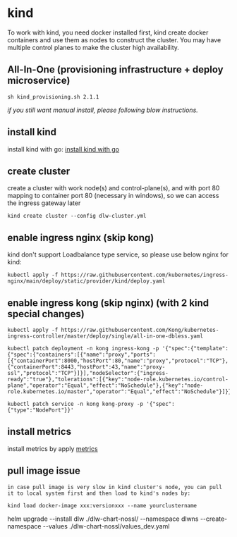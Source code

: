 # kind
To work with kind, you need docker installed first, kind create docker containers and use them as nodes to construct the cluster. You may have multiple control planes to make the cluster high availability.

## **All-In-One** (provisioning infrastructure + deploy microservice)
```
sh kind_provisioning.sh 2.1.1
```


*if you still want manual install, please following blow instructions.*

## install kind
install kind with go: [install kind with go](https://kind.sigs.k8s.io/docs/user/quick-start/#installing-with-go-get--go-install)

## create cluster
create a cluster with work node(s) and control-plane(s), and with port 80 mapping to container port 80 (necessary in windows), so we can access the ingress gateway later

```
kind create cluster --config dlw-cluster.yml
```

## enable ingress nginx (skip kong)
kind don't support Loadbalance type service, so please use below nginx for kind:

```
kubectl apply -f https://raw.githubusercontent.com/kubernetes/ingress-nginx/main/deploy/static/provider/kind/deploy.yaml
```

## enable ingress kong (skip nginx) (with 2 kind special changes)
```
kubectl apply -f https://raw.githubusercontent.com/Kong/kubernetes-ingress-controller/master/deploy/single/all-in-one-dbless.yaml

kubectl patch deployment -n kong ingress-kong -p '{"spec":{"template":{"spec":{"containers":[{"name":"proxy","ports":[{"containerPort":8000,"hostPort":80,"name":"proxy","protocol":"TCP"},{"containerPort":8443,"hostPort":43,"name":"proxy-ssl","protocol":"TCP"}]}],"nodeSelector":{"ingress-ready":"true"},"tolerations":[{"key":"node-role.kubernetes.io/control-plane","operator":"Equal","effect":"NoSchedule"},{"key":"node-role.kubernetes.io/master","operator":"Equal","effect":"NoSchedule"}]}}}}'

kubectl patch service -n kong kong-proxy -p '{"spec":{"type":"NodePort"}}'
```

## install metrics

install metrics by apply [metrics](../components/metrics/metrics.yaml)

## pull image issue

    in case pull image is very slow in kind cluster's node, you can pull it to local system first and then load to kind's nodes by:

```
kind load docker-image xxx:versionxxx --name yourclustername
```

helm upgrade --install dlw ./dlw-chart-nossl/ --namespace dlwns --create-namespace --values ./dlw-chart-nossl/values_dev.yaml
